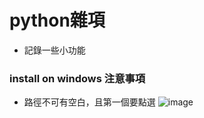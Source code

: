 # python雜項

* 記錄一些小功能

### install on windows 注意事項
* 路徑不可有空白，且第一個要點選
![image](https://user-images.githubusercontent.com/11582103/180693559-2ae98a61-c6f3-4ff3-a4da-06b941938820.png)
